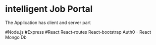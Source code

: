 # intelligent Job Portal

The Application has client and server part

#Node.js
#Express
#React
React-routes
React-bootstrap
Auth0 - React
Mongo Db
